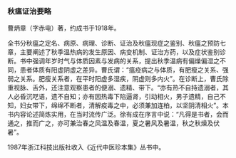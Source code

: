 ### 秋瘟证治要略

曹炳章（字赤电）著，约成书于1918年。

全书分秋瘟之定名、病原、病理、诊断、证治及秋瘟现症之鉴别、秋瘟之预防七章，主要阐述了秋季温热病的发生原因、病变机制、证治方药，以及症状鉴别诊断。书中强调年岁时气与体质因素与发病的关系，提出秋季温病有偏燥偏湿之不同，患者体质有阳虚阴虚之差异。曹氏谓：“瘟疫病之与体质，有肥瘦之关系、强弱之关系。肥瘦关系者，在平时阳虚多湿疾，阴虚则多内火”。在诊断上，曹氏除重视脉、舌外，还注意观察患者的便溺、遗精、带下。“亦有热不自持遗溺者，其人必昏沉呓语，遗不自知；亦有因热毒下陷逼肾，引动相火，男子遗精，自己不知，妇女带下，绵绵不断者，清解疫毒之中，必须兼加连柏，以坚阴清相火”。本书内容论述简炼实用，在当时流传广泛。徐有成在序言中说：“凡得是书者，会而通之，推而广之，亦可兼治春之风温及春温，夏之暑风及暑温，秋之秋燥及伏暑”。

1987年浙江科技出版社收入《近代中医珍本集》丛书中。
